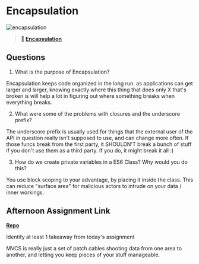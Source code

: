 # Encapsulation

![encapsulation](https://bcw.blob.core.windows.net/public/img/journals/5838157482080222)

> **📖 [Encapsulation](https://codeworksacademy.com/fs-student-guide/resources/wk3/02-Encapsulation)**

## Questions

1. What is the purpose of Encapsulation?

Encapsulation keeps code organized in the long run. as applications can get larger and larger, knowing exactly where this thing that does only X that's broken is will help a lot in figuring out where something breaks when everything breaks.

2. What were some of the problems with closures and the underscore prefix?

The underscore prefix is usually used for things that the external user of the API in question really isn't supposed to use, and can change more often. If those funcs break from the first party, it SHOULDN'T break a bunch of stuff if you don't use them as a third party. If you do, it might break it all :)

3. How do we create private variables in a ES6 Class? Why would you do this?

You use block scoping to your advantage, by placing it inside the class. This can reduce "surface area" for malicious actors to intrude on your data / inner workings.

## Afternoon Assignment Link

**[Repo](https://github.com/DMGCK/vendmachine)**

Identify at least 1 takeaway from today's assignment

MVCS is really just a set of patch cables shooting data from one area to another, and letting you keep pieces of your stuff manageable.